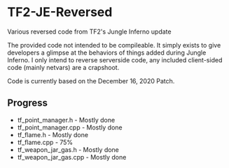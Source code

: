 # TF2-JE-Reversed
Various reversed code from TF2's Jungle Inferno update

The provided code not intended to be compileable. It simply exists to give developers a glimpse at the behaviors of things added during Jungle Inferno. I only intend to reverse serverside code, any included client-sided code (mainly netvars) are a crapshoot.

Code is currently based on the December 16, 2020 Patch.

## Progress ##

- tf_point_manager.h - Mostly done
- tf_point_manager.cpp - Mostly done
- tf_flame.h - Mostly done
- tf_flame.cpp - 75%
- tf_weapon_jar_gas.h - Mostly done
- tf_weapon_jar_gas.cpp - Mostly done